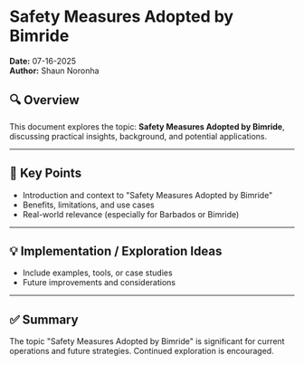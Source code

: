 # Safety Measures Adopted by Bimride

**Date:** 07-16-2025  
**Author:** Shaun Noronha

## 🔍 Overview

This document explores the topic: **Safety Measures Adopted by Bimride**, discussing practical insights, background, and potential applications.

---

## 📌 Key Points

- Introduction and context to "Safety Measures Adopted by Bimride"
- Benefits, limitations, and use cases
- Real-world relevance (especially for Barbados or Bimride)

---

## 💡 Implementation / Exploration Ideas

- Include examples, tools, or case studies
- Future improvements and considerations

---

## ✅ Summary

The topic "Safety Measures Adopted by Bimride" is significant for current operations and future strategies. Continued exploration is encouraged.

